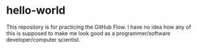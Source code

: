 # hello-world
This repository is for practicing the GitHub Flow.
I have no idea how any of this is supposed to make me look good as a programmer/software developer/computer scientist.
